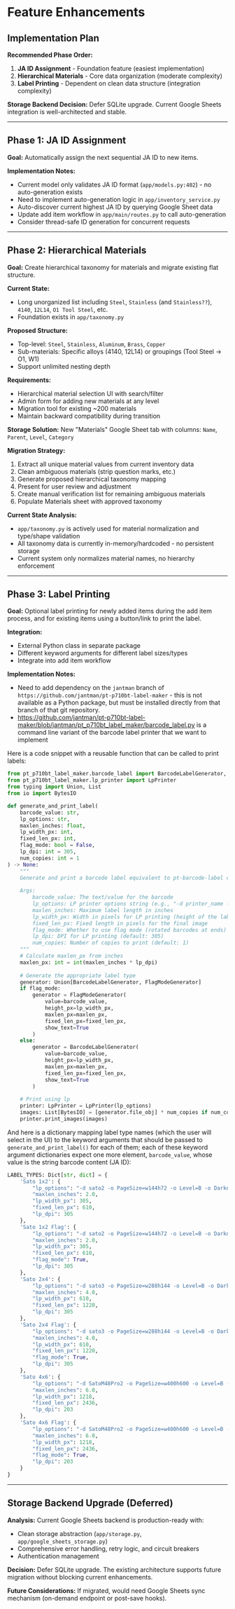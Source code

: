 # Feature Enhancements

## Implementation Plan

**Recommended Phase Order:**
1. **JA ID Assignment** - Foundation feature (easiest implementation)
2. **Hierarchical Materials** - Core data organization (moderate complexity) 
3. **Label Printing** - Dependent on clean data structure (integration complexity)

**Storage Backend Decision:** Defer SQLite upgrade. Current Google Sheets integration is well-architected and stable.

---

## Phase 1: JA ID Assignment

**Goal:** Automatically assign the next sequential JA ID to new items.

**Implementation Notes:**
- Current model only validates JA ID format (`app/models.py:402`) - no auto-generation exists
- Need to implement auto-generation logic in `app/inventory_service.py`
- Auto-discover current highest JA ID by querying Google Sheet data
- Update add item workflow in `app/main/routes.py` to call auto-generation
- Consider thread-safe ID generation for concurrent requests

---

## Phase 2: Hierarchical Materials

**Goal:** Create hierarchical taxonomy for materials and migrate existing flat structure.

**Current State:** 
- Long unorganized list including `Steel`, `Stainless` (and `Stainless??`), `4140`, `12L14`, `O1 Tool Steel`, etc.
- Foundation exists in `app/taxonomy.py`

**Proposed Structure:**
- Top-level: `Steel`, `Stainless`, `Aluminum`, `Brass`, `Copper`
- Sub-materials: Specific alloys (4140, 12L14) or groupings (Tool Steel → O1, W1)
- Support unlimited nesting depth

**Requirements:**
- Hierarchical material selection UI with search/filter
- Admin form for adding new materials at any level
- Migration tool for existing ~200 materials
- Maintain backward compatibility during transition

**Storage Solution:** New "Materials" Google Sheet tab with columns: `Name`, `Parent`, `Level`, `Category`

**Migration Strategy:**
1. Extract all unique material values from current inventory data
2. Clean ambiguous materials (strip question marks, etc.)
3. Generate proposed hierarchical taxonomy mapping
4. Present for user review and adjustment
5. Create manual verification list for remaining ambiguous materials
6. Populate Materials sheet with approved taxonomy

**Current State Analysis:**
- `app/taxonomy.py` is actively used for material normalization and type/shape validation
- All taxonomy data is currently in-memory/hardcoded - no persistent storage
- Current system only normalizes material names, no hierarchy enforcement

---

## Phase 3: Label Printing

**Goal:** Optional label printing for newly added items during the add item process, and for existing items using a button/link to print the label.

**Integration:**
- External Python class in separate package  
- Different keyword arguments for different label sizes/types
- Integrate into add item workflow

**Implementation Notes:**
- Need to add dependency on the `jantman` branch of `https://github.com/jantman/pt-p710bt-label-maker` - this is not available as a Python package, but must be installed directly from that branch of that git repository.
- https://github.com/jantman/pt-p710bt-label-maker/blob/jantman/pt_p710bt_label_maker/barcode_label.py is a command line variant of the barcode label printer that we want to implement

Here is a code snippet with a reusable function that can be called to print labels:

```python
from pt_p710bt_label_maker.barcode_label import BarcodeLabelGenerator, FlagModeGenerator
from pt_p710bt_label_maker.lp_printer import LpPrinter
from typing import Union, List
from io import BytesIO

def generate_and_print_label(
    barcode_value: str,
    lp_options: str,
    maxlen_inches: float,
    lp_width_px: int,
    fixed_len_px: int,
    flag_mode: bool = False,
    lp_dpi: int = 305,
    num_copies: int = 1
) -> None:
    """
    Generate and print a barcode label equivalent to pt-barcode-label commands.
    
    Args:
        barcode_value: The text/value for the barcode
        lp_options: LP printer options string (e.g., "-d printer_name -o option=value")
        maxlen_inches: Maximum label length in inches
        lp_width_px: Width in pixels for LP printing (height of the label)
        fixed_len_px: Fixed length in pixels for the final image
        flag_mode: Whether to use flag mode (rotated barcodes at ends)
        lp_dpi: DPI for LP printing (default: 305)
        num_copies: Number of copies to print (default: 1)
    """
    # Calculate maxlen_px from inches
    maxlen_px: int = int(maxlen_inches * lp_dpi)
    
    # Generate the appropriate label type
    generator: Union[BarcodeLabelGenerator, FlagModeGenerator]
    if flag_mode:
        generator = FlagModeGenerator(
            value=barcode_value,
            height_px=lp_width_px,
            maxlen_px=maxlen_px,
            fixed_len_px=fixed_len_px,
            show_text=True
        )
    else:
        generator = BarcodeLabelGenerator(
            value=barcode_value,
            height_px=lp_width_px,
            maxlen_px=maxlen_px,
            fixed_len_px=fixed_len_px,
            show_text=True
        )
    
    # Print using lp
    printer: LpPrinter = LpPrinter(lp_options)
    images: List[BytesIO] = [generator.file_obj] * num_copies if num_copies > 1 else [generator.file_obj]
    printer.print_images(images)
```

And here is a dictionary mapping label type names (which the user will select in the UI) to the keyword arguments that should be passed to `generate_and_print_label()` for each of them; each of these keyword argument dictionaries expect one more element, `barcode_value`, whose value is the string barcode content (JA ID):

```python
LABEL_TYPES: Dict[str, dict] = {
    'Sato 1x2': {
        "lp_options": "-d sato2 -o PageSize=w144h72 -o Level=B -o Darkness=5",
        "maxlen_inches": 2.0,
        "lp_width_px": 305,
        "fixed_len_px": 610,
        "lp_dpi": 305
    },
    'Sato 1x2 Flag': {
        "lp_options": "-d sato2 -o PageSize=w144h72 -o Level=B -o Darkness=5",
        "maxlen_inches": 2.0,
        "lp_width_px": 305,
        "fixed_len_px": 610,
        "flag_mode": True,
        "lp_dpi": 305
    },
    'Sato 2x4': {
        "lp_options": "-d sato3 -o PageSize=w288h144 -o Level=B -o Darkness=5",
        "maxlen_inches": 4.0,
        "lp_width_px": 610,
        "fixed_len_px": 1220,
        "lp_dpi": 305
    },
    'Sato 2x4 Flag': {
        "lp_options": "-d sato3 -o PageSize=w288h144 -o Level=B -o Darkness=5",
        "maxlen_inches": 4.0,
        "lp_width_px": 610,
        "fixed_len_px": 1220,
        "flag_mode": True,
        "lp_dpi": 305
    },
    'Sato 4x6': {
        "lp_options": "-d SatoM48Pro2 -o PageSize=w400h600 -o Level=B -o Darkness=5 -o landscape",
        "maxlen_inches": 6.0,
        "lp_width_px": 1218,
        "fixed_len_px": 2436,
        "lp_dpi": 203
    },
    'Sato 4x6 Flag': {
        "lp_options": "-d SatoM48Pro2 -o PageSize=w400h600 -o Level=B -o Darkness=5 -o landscape",
        "maxlen_inches": 6.0,
        "lp_width_px": 1218,
        "fixed_len_px": 2436,
        "flag_mode": True,
        "lp_dpi": 203
    }
}
```

---

## Storage Backend Upgrade (Deferred)

**Analysis:** Current Google Sheets backend is production-ready with:
- Clean storage abstraction (`app/storage.py`, `app/google_sheets_storage.py`)
- Comprehensive error handling, retry logic, and circuit breakers  
- Authentication management

**Decision:** Defer SQLite upgrade. The existing architecture supports future migration without blocking current enhancements.

**Future Considerations:** If migrated, would need Google Sheets sync mechanism (on-demand endpoint or post-save hooks).
